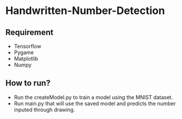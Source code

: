 # Handwritten-Number-Detection

## Requirement
- Tensorflow
- Pygame
- Matplotlib
- Numpy

## How to run?
- Run the createModel.py to train a model using the MNIST dataset.
- Run main.py that will use the saved model and predicts the number inputed through drawing.

